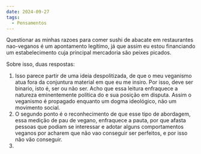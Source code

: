 ```yaml
---
date: 2024-09-27
tags:
  - Pensamentos
---
```

Questionar as minhas razoes para comer sushi de abacate em restaurantes nao-veganos é um apontamento legítimo, já que assim eu estou financiando um estabelecimento cuja principal mercadoria são peixes picados.

Sobre isso, duas respostas:
1. Isso parece partir de uma ideia despolitizada, de que o meu veganismo atua fora da conjuntura material em que eu me insiro. Por isso, deve ser binario, isto é, ser ou não ser. Acho que essa leitura enfraquece a natureza eminentemente política do e sua posição em disputa. Assim o veganismo é propagado enquanto um dogma ideológico, não um movimento social.
2. O segundo ponto é o reconhecimento de que esse tipo de abordagem, essa medição de pau de vegano, enfraquece a pauta, por que afasta pessoas que podiam se interessar e adotar alguns comportamentos veganos por acharem que não vao conseguir ser perfeitos, e por isso não vão conseguir.
3. 

